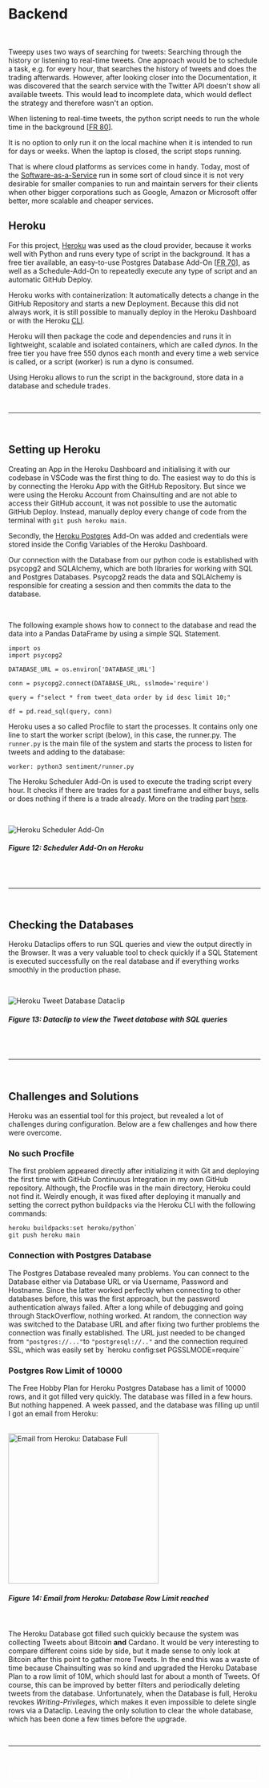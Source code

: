 # Backend
</br>

Tweepy uses two ways of searching for tweets: Searching through the history or listening to real-time tweets.
One approach would be to schedule a task, e.g. for every hour, that searches the history of tweets and does the trading afterwards. However, after looking closer into the Documentation, it was discovered that the search service with the Twitter API doesn't show all available tweets. This would lead to incomplete data, which would deflect the strategy and therefore wasn't an option.

When listening to real-time tweets, the python script needs to run the whole time in the background [[FR 80](2_Concept.md#should-have)]. 

It is no option to only run it on the local machine when it is intended to run for days or weeks. When the laptop is closed, the script stops running.

That is where cloud platforms as services come in handy. Today, most of the [Software-as-a-Service](9_Appendices.md#s) run in some sort of cloud since it is not very desirable for smaller companies to run and maintain servers for their clients when other bigger corporations such as Google, Amazon or Microsoft offer better, more scalable and cheaper services.
## Heroku

For this project, [Heroku](https://www.heroku.com/) was used as the cloud provider, because it works well with Python and runs every type of script in the background. It has a free tier available, an easy-to-use Postgres Database Add-On [[FR 70](2_Concept.md#should-have)], as well as a Schedule-Add-On to repeatedly execute any type of script and an automatic GitHub Deploy.

Heroku works with containerization: It automatically detects a change in the GitHub Repository and starts a new Deployment. Because this did not always work, it is still possible to manually deploy in the Heroku Dashboard or with the Heroku [CLI](9_Appendices.md#abbreviations).

Heroku will then package the code and dependencies and runs it in lightweight, scalable and isolated containers, which are called *dynos*.
In the free tier you have free 550 dynos each month and every time a web service is called, or a script (worker) is run a dyno is consumed. 

Using Heroku allows to run the script in the background, store data in a database and schedule trades.

</br>

---

</br>

## Setting up Heroku
Creating an App in the Heroku Dashboard and initialising it with our codebase in VSCode was the first thing to do. The easiest way to do this is by connecting the Heroku App with the GitHub Repository. But since we were using the Heroku Account from Chainsulting and are not able to access their GitHub account, it was not possible to use the automatic GitHub Deploy. Instead, manually deploy every change of code from the terminal with `git push heroku main`.

Secondly, the [Heroku Postgres](https://devcenter.heroku.com/articles/heroku-postgresql) Add-On was added and credentials were stored inside the Config Variables of the Heroku Dashboard.

Our connection with the Database from our python code is established with psycopg2 and SQLAlchemy, which are both libraries for working with SQL and Postgres Databases.
Psycopg2 reads the data and SQLAlchemy is responsible for creating a session and then commits the data to the database.

</br>

The following example shows how to connect to the database and read the data into a Pandas DataFrame by using a simple SQL Statement.
```
import os
import psycopg2

DATABASE_URL = os.environ['DATABASE_URL']

conn = psycopg2.connect(DATABASE_URL, sslmode='require')

query = f"select * from tweet_data order by id desc limit 10;"

df = pd.read_sql(query, conn)

```

Heroku uses a so called Procfile to start the processes. It contains only one line to start the worker script (below), in this case, the runner.py. The `runner.py` is the main file of the system and starts the process to listen for tweets and adding to the database:
```
worker: python3 sentiment/runner.py
```

The Heroku Scheduler Add-On is used to execute the trading script every hour. It checks if there are trades for a past timeframe and either buys, sells or does nothing if there is a trade already.
More on the trading part [here](6_Trading.md).

</br>

![Heroku Scheduler Add-On](./img/heroku/heroku_scheduler.png)
##### *Figure 12: Scheduler Add-On on Heroku*
</br>


</br>

---

<br>

## Checking the Databases


Heroku Dataclips offers to run SQL queries and view the output directly in the Browser. It was a very valuable tool to check quickly if a SQL Statement is executed successfully on the real database and if everything works smoothly in the production phase. 

</br>

![Heroku Tweet Database Dataclip](./img/heroku/heroku_tweet_dataclip.png)
##### *Figure 13: Dataclip to view the Tweet database with SQL queries*
</br>


</br>

---

</br>

## Challenges and Solutions
Heroku was an essential tool for this project, but revealed a lot of challenges during configuration. Below are a few challenges and how there were overcome.

### No such Procfile
The first problem appeared directly after initializing it with Git and deploying the first time with GitHub Continuous Integration in my own GitHub repository.
Although, the Procfile was in the main directory, Heroku could not find it.
Weirdly enough, it was fixed after deploying it manually and setting the correct python buildpacks via the Heroku CLI with the following commands:

```
heroku buildpacks:set heroku/python`
git push heroku main
```


### Connection with Postgres Database
The Postgres Database revealed many problems.
You can connect to the Database either via Database URL or via Username, Password and Hostname. Since the latter worked perfectly when connecting to other databases before, this was the first approach, but the password authentication always failed.
After a long while of debugging and going through StackOverflow, nothing worked.
At random, the connection way was switched to the Database URL and after fixing two further problems the connection was finally established.
The URL just needed to be changed from `"postgres://..."`to `"postgresql://.."` and the connection required SSL, which was easily set by `heroku config:set PGSSLMODE=require``

### Postgres Row Limit of 10000 
The Free Hobby Plan for Heroku Postgres Database has a limit of 10000 rows, and it got filled very quickly. The database was filled in a few hours.
But nothing happened. A week passed, and the database was filling up until I got an email from Heroku: 

</br>

<img src=./img/heroku//heroku_email_databasefull.PNG width=300 alt="Email from Heroku: Database Full"/> 

##### *Figure 14: Email from Heroku: Database Row Limit reached*
</br>


The Heroku Database got filled such quickly because the system was collecting Tweets about Bitcoin **and** Cardano.
It would be very interesting to compare different coins side by side, but it made sense to only look at Bitcoin after this point to gather more Tweets.
In the end this was a waste of time because Chainsulting was so kind and upgraded the Heroku Database Plan to a row limit of 10M, which should last for about a month of Tweets.
Of course, this can be improved by better filters and periodically deleting tweets from the database.
Unfortunately, when the Database is full, Heroku revokes *Writing-Privileges*, which makes it even impossible to delete single rows via a Dataclip. Leaving the only solution to clear the whole database, which has been done a few times before the upgrade.

</br>

---

</br>

<div style="display: inline;" >
<a href="https://github.com/moerv9/sentiment/blob/main/docs/3_Data%20Acquisition.md"><button onclick="" type="button"  style="border: 2px white solid; background-color: transparent; color:white; border-radius: 8px; padding: 10px;">< Previous Chapter: Data Acquisition</button></a>
<a href="https://github.com/moerv9/sentiment/blob/main/docs/5_Sentiment.md"><button type="button"  style="float:right; border: 2px white solid; background-color: transparent; color:white; border-radius: 8px; padding: 10px;">Next Chapter: Sentiment ></button></a>
</div>

</br>

